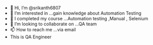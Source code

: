 - 👋 Hi, I’m @srikanth6807
- 👀 I’m interested in ...gain knowledge about Automation Testing
- 🌱 I completed my course  ...Automation testing ,Manual , Selenium
- 💞️ I’m looking to collaborate on ...QA team
- 📫 How to reach me ...via email 
- This is QA Engineer 
<!---
srikanth6807/srikanth6807 is a ✨ special ✨ repository because its `README.md` (this file) appears on your GitHub profile.
You can click the Preview link to take a look at your changes.
--->
